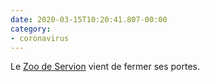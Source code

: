 ```yaml
---
date: 2020-03-15T10:20:41.807-00:00
category:
- coronavirus
---
```

Le [Zoo de Servion](https://www.zoo-servion.ch/) vient de fermer ses portes.
